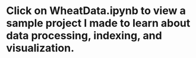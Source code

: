 # Click on WheatData.ipynb to view a sample project I made to learn about data processing, indexing, and visualization.
